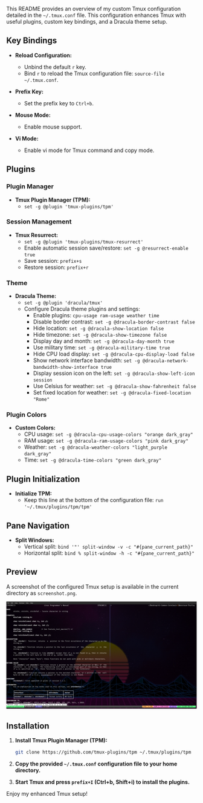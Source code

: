 This README provides an overview of my custom Tmux configuration detailed in the `~/.tmux.conf` file. This configuration enhances Tmux with useful plugins, custom key bindings, and a Dracula theme setup.

## Key Bindings

- **Reload Configuration:**
  - Unbind the default `r` key.
  - Bind `r` to reload the Tmux configuration file: `source-file ~/.tmux.conf`.
  
- **Prefix Key:**
  - Set the prefix key to `Ctrl+b`.

- **Mouse Mode:**
  - Enable mouse support.

- **Vi Mode:**
  - Enable vi mode for Tmux command and copy mode.

## Plugins

### Plugin Manager
- **Tmux Plugin Manager (TPM):**
  - `set -g @plugin 'tmux-plugins/tpm'`
  
### Session Management
- **Tmux Resurrect:**
  - `set -g @plugin 'tmux-plugins/tmux-resurrect'`
  - Enable automatic session save/restore: `set -g @resurrect-enable true`
  - Save session: `prefix+s`
  - Restore session: `prefix+r`

### Theme
- **Dracula Theme:**
  - `set -g @plugin 'dracula/tmux'`
  - Configure Dracula theme plugins and settings:
    - Enable plugins: `cpu-usage ram-usage weather time`
    - Disable border contrast: `set -g @dracula-border-contrast false`
    - Hide location: `set -g @dracula-show-location false`
    - Hide timezone: `set -g @dracula-show-timezone false`
    - Display day and month: `set -g @dracula-day-month true`
    - Use military time: `set -g @dracula-military-time true`
    - Hide CPU load display: `set -g @dracula-cpu-display-load false`
    - Show network interface bandwidth: `set -g @dracula-network-bandwidth-show-interface true`
    - Display session icon on the left: `set -g @dracula-show-left-icon session`
    - Use Celsius for weather: `set -g @dracula-show-fahrenheit false`
    - Set fixed location for weather: `set -g @dracula-fixed-location "Rome"`

### Plugin Colors
- **Custom Colors:**
  - CPU usage: `set -g @dracula-cpu-usage-colors "orange dark_gray"`
  - RAM usage: `set -g @dracula-ram-usage-colors "pink dark_gray"`
  - Weather: `set -g @dracula-weather-colors "light_purple dark_gray"`
  - Time: `set -g @dracula-time-colors "green dark_gray"`

## Plugin Initialization

- **Initialize TPM:**
  - Keep this line at the bottom of the configuration file: `run '~/.tmux/plugins/tpm/tpm'`

## Pane Navigation

- **Split Windows:**
  - Vertical split: `bind '"' split-window -v -c "#{pane_current_path}"`
  - Horizontal split: `bind % split-window -h -c "#{pane_current_path}"`

## Preview

A screenshot of the configured Tmux setup is available in the current directory as `screenshot.png`.

![Tmux Screenshot](./screenshot.png)

## Installation

1. **Install Tmux Plugin Manager (TPM):**
   ```bash
   git clone https://github.com/tmux-plugins/tpm ~/.tmux/plugins/tpm
   ```

2. **Copy the provided `~/.tmux.conf` configuration file to your home directory.**

3. **Start Tmux and press `prefix+I` (Ctrl+b, Shift+i) to install the plugins.**

Enjoy my enhanced Tmux setup!

